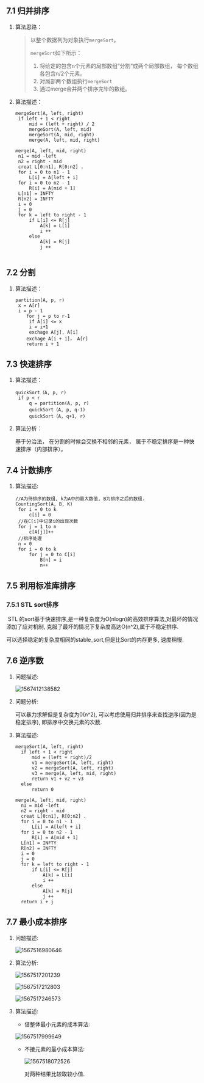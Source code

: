 ##  7.1 归并排序

1. 算法思路：

   > 以整个数据列为对象执行`mergeSort`。
   >
   > `mergeSort`如下所示：
   >
   > 1. 将给定的包含n个元素的局部数组”分割“成两个局部数组， 每个数组各包含n/2个元素。
   > 2.  对局部两个数组执行`mergeSort`
   > 3. 通过merge合并两个排序完毕的数组。
   
2. 算法描述：

   ```
   mergeSort(A, left, right)
   	if left + 1 < right
   		mid = (left + right) / 2
   		mergeSort(A, left, mid)
   		mergeSort(A, mid, right)
   		merge(A, left, mid, right)
   		
   merge(A, left, mid, right)
   	n1 = mid -left 
   	n2 = right - mid
   	creat L[0:n1], R[0:n2] .
   	for i = 0 to n1 - 1
   		L[i] = A[left + i]
   	for i = 0 to n2 - 1
   		R[i] = A[mid + 1]
   	L[n1] = INFTY
   	R[n2] = INFTY
   	i = 0
   	j = 0
   	for k = left to right - 1
   		if L[i] <= R[j]
   			A[k] = L[i]
   			i ++
   		else
   			A[k] = R[j]
   			j ++
               
   ```

   

## 7.2 分割

1. 算法描述：

   ```
   partition(A, p, r)
   	x = A[r]
   	i = p - 1
       for j = p to r-1
       	if A[i] <= x
       	i = i+1
       	exchage A[j], A[i]
       exchage A[i + 1]， A[r]
       return i + 1
   ```



##  7.3 快速排序

1. 算法描述：

   ```
   quickSort（A, p, r)
   	if p < r
   		q = partition(A, p, r)
   		quickSort（A, p, q-1)
   		quickSort（A, q+1, r)
   ```

2. 算法分析：

   基于分治法， 在分割的时候会交换不相邻的元素， 属于不稳定排序是一种快速排序（内部排序）。



##  7.4  计数排序

1. 算法描述:

   ```
   //A为待排序的数组, k为A中的最大数值, B为排序之后的数组.
   CountingSort(A, B, K)
   	for i = 0 to k 
   		c[i] = 0
   	//在C[i]中记录i的出现次数
   	for j = 1 to n
   		c[A[j]]++
   	//排序处理
	n = 0
   	for i = 0 to k
   		for j = 0 to C[i]
   			B[n] = i
   			n++
   ```
   
   



## 7.5 利用标准库排序

### 7.5.1 STL sort排序

​	STL 的sort基于快速排序,是一种复杂度为O(nlogn)的高效排序算法,对最坏的情况添加了应对机制, 克服了最坏的情况下复杂度高达O(n^2),属于不稳定排序.

可以选择稳定的复杂度相同的stable_sort,但是比Sort的内存更多, 速度稍慢.



## 7.6 逆序数

1. 问题描述:

   ![1567412138582](/home/causingbrick/workspace/go/src/DataStructre/ch7高级排序/README.assets/1567412138582.png)

2. 问题分析:

      可以暴力求解但是复杂度为0(n^2), 可以考虑使用归并排序来查找逆序(因为是稳定排序), 即排序中交换元素的次数.

3. 算法描述:

      ```
      mergeSort(A, left, right)
      	if left + 1 < right
      		mid = (left + right)/2
      		v1 = mergeSort(A, left, right)
      		v2 = mergeSort(A, left, right)
      		v3 = merge(A, left, mid, right)
      		return v1 + v2 + v3
      	else
      		return 0
      		
      merge(A, left, mid, right)
      	n1 = mid -left 
      	n2 = right - mid
      	creat L[0:n1], R[0:n2] .
      	for i = 0 to n1 - 1
      		L[i] = A[left + i]
      	for i = 0 to n2 - 1
      		R[i] = A[mid + 1]
      	L[n1] = INFTY
      	R[n2] = INFTY
      	i = 0
      	j = 0
      	for k = left to right - 1
      		if L[i] <= R[j]
      			A[k] = L[i]
      			i ++
      		else
      			A[k] = R[j]
      			j ++
      	return i + j
      ```

      

##  7.7   最小成本排序

1. 问题描述:

   ![1567516980646](/home/causingbrick/workspace/go/src/DataStructre/ch7高级排序/README.assets/1567516980646.png)

2. 算法分析:

   ![1567517201239](/home/causingbrick/workspace/go/src/DataStructre/ch7高级排序/README.assets/1567517201239.png)

   ![1567517212803](/home/causingbrick/workspace/go/src/DataStructre/ch7高级排序/README.assets/1567517212803.png)

   ![1567517246573](/home/causingbrick/workspace/go/src/DataStructre/ch7高级排序/README.assets/1567517246573.png)

3. 算法描述:

   * 借整体最小元素的成本算法:

   ![1567517999649](/home/causingbrick/workspace/go/src/DataStructre/ch7高级排序/README.assets/1567517999649.png)

   * 不接元素的最小成本算法:

     ![1567518072526](/home/causingbrick/workspace/go/src/DataStructre/ch7高级排序/README.assets/1567518072526.png)

     对两种结果比较取较小值.